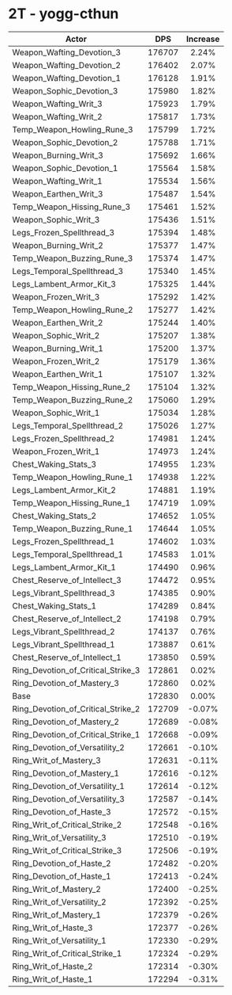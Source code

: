 # 2T - yogg-cthun
| Actor | DPS | Increase |
|---|:---:|:---:|
|Weapon_Wafting_Devotion_3|176707|2.24%|
|Weapon_Wafting_Devotion_2|176402|2.07%|
|Weapon_Wafting_Devotion_1|176128|1.91%|
|Weapon_Sophic_Devotion_3|175980|1.82%|
|Weapon_Wafting_Writ_3|175923|1.79%|
|Weapon_Wafting_Writ_2|175817|1.73%|
|Temp_Weapon_Howling_Rune_3|175799|1.72%|
|Weapon_Sophic_Devotion_2|175788|1.71%|
|Weapon_Burning_Writ_3|175692|1.66%|
|Weapon_Sophic_Devotion_1|175564|1.58%|
|Weapon_Wafting_Writ_1|175534|1.56%|
|Weapon_Earthen_Writ_3|175487|1.54%|
|Temp_Weapon_Hissing_Rune_3|175461|1.52%|
|Weapon_Sophic_Writ_3|175436|1.51%|
|Legs_Frozen_Spellthread_3|175394|1.48%|
|Weapon_Burning_Writ_2|175377|1.47%|
|Temp_Weapon_Buzzing_Rune_3|175374|1.47%|
|Legs_Temporal_Spellthread_3|175340|1.45%|
|Legs_Lambent_Armor_Kit_3|175325|1.44%|
|Weapon_Frozen_Writ_3|175292|1.42%|
|Temp_Weapon_Howling_Rune_2|175277|1.42%|
|Weapon_Earthen_Writ_2|175244|1.40%|
|Weapon_Sophic_Writ_2|175207|1.38%|
|Weapon_Burning_Writ_1|175200|1.37%|
|Weapon_Frozen_Writ_2|175179|1.36%|
|Weapon_Earthen_Writ_1|175107|1.32%|
|Temp_Weapon_Hissing_Rune_2|175104|1.32%|
|Temp_Weapon_Buzzing_Rune_2|175060|1.29%|
|Weapon_Sophic_Writ_1|175034|1.28%|
|Legs_Temporal_Spellthread_2|175026|1.27%|
|Legs_Frozen_Spellthread_2|174981|1.24%|
|Weapon_Frozen_Writ_1|174973|1.24%|
|Chest_Waking_Stats_3|174955|1.23%|
|Temp_Weapon_Howling_Rune_1|174938|1.22%|
|Legs_Lambent_Armor_Kit_2|174881|1.19%|
|Temp_Weapon_Hissing_Rune_1|174719|1.09%|
|Chest_Waking_Stats_2|174652|1.05%|
|Temp_Weapon_Buzzing_Rune_1|174644|1.05%|
|Legs_Frozen_Spellthread_1|174602|1.03%|
|Legs_Temporal_Spellthread_1|174583|1.01%|
|Legs_Lambent_Armor_Kit_1|174490|0.96%|
|Chest_Reserve_of_Intellect_3|174472|0.95%|
|Legs_Vibrant_Spellthread_3|174385|0.90%|
|Chest_Waking_Stats_1|174289|0.84%|
|Chest_Reserve_of_Intellect_2|174198|0.79%|
|Legs_Vibrant_Spellthread_2|174137|0.76%|
|Legs_Vibrant_Spellthread_1|173887|0.61%|
|Chest_Reserve_of_Intellect_1|173850|0.59%|
|Ring_Devotion_of_Critical_Strike_3|172861|0.02%|
|Ring_Devotion_of_Mastery_3|172860|0.02%|
|Base|172830|0.00%|
|Ring_Devotion_of_Critical_Strike_2|172709|-0.07%|
|Ring_Devotion_of_Mastery_2|172689|-0.08%|
|Ring_Devotion_of_Critical_Strike_1|172668|-0.09%|
|Ring_Devotion_of_Versatility_2|172661|-0.10%|
|Ring_Writ_of_Mastery_3|172631|-0.11%|
|Ring_Devotion_of_Mastery_1|172616|-0.12%|
|Ring_Devotion_of_Versatility_1|172614|-0.12%|
|Ring_Devotion_of_Versatility_3|172587|-0.14%|
|Ring_Devotion_of_Haste_3|172572|-0.15%|
|Ring_Writ_of_Critical_Strike_2|172548|-0.16%|
|Ring_Writ_of_Versatility_3|172510|-0.19%|
|Ring_Writ_of_Critical_Strike_3|172506|-0.19%|
|Ring_Devotion_of_Haste_2|172482|-0.20%|
|Ring_Devotion_of_Haste_1|172413|-0.24%|
|Ring_Writ_of_Mastery_2|172400|-0.25%|
|Ring_Writ_of_Versatility_2|172392|-0.25%|
|Ring_Writ_of_Mastery_1|172379|-0.26%|
|Ring_Writ_of_Haste_3|172377|-0.26%|
|Ring_Writ_of_Versatility_1|172330|-0.29%|
|Ring_Writ_of_Critical_Strike_1|172324|-0.29%|
|Ring_Writ_of_Haste_2|172314|-0.30%|
|Ring_Writ_of_Haste_1|172294|-0.31%|
